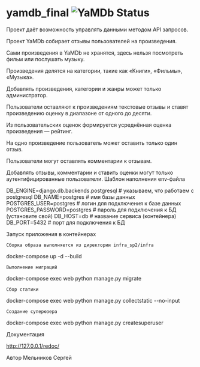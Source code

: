 # yamdb_final ![YaMDb Status](https://github.com/greysn/yamdb_final/actions/workflows/yamdb_workflow.yaml/badge.svg)


Проект даёт возможность управлять данными методом API запросов.

Проект YaMDb собирает отзывы пользователей на произведения.

Сами произведения в YaMDb не хранятся, здесь нельзя посмотреть фильм или послушать музыку.

Произведения делятся на категории, такие как «Книги», «Фильмы», «Музыка». 


Добавлять произведения, категории и жанры может только администратор.

Пользователи оставляют к произведениям текстовые отзывы и ставят произведению оценку в диапазоне от одного до десяти.

Из пользовательских оценок формируется усреднённая оценка произведения — рейтинг.

На одно произведение пользователь может оставить только один отзыв.

Пользователи могут оставлять комментарии к отзывам.

Добавлять отзывы, комментарии и ставить оценки могут только аутентифицированные пользователи.
Шаблон наполнения env-файла

DB_ENGINE=django.db.backends.postgresql # указываем, что работаем с postgresql
DB_NAME=postgres # имя базы данных
POSTGRES_USER=postgres # логин для подключения к базе данных
POSTGRES_PASSWORD=postgres # пароль для подключения к БД (установите свой)
DB_HOST=db # название сервиса (контейнера)
DB_PORT=5432 # порт для подключения к БД

Запуск приложения в контейнерах

    Сборка образа выполняется из директории infra_sp2/infra

docker-compose up -d --build 

    Выполнение миграций

docker-compose exec web python manage.py migrate

    Сбор статики

docker-compose exec web python manage.py collectstatic --no-input

    Создание суперюзера

docker-compose exec web python manage.py createsuperuser

Документация

http://127.0.0.1/redoc/

Автор
Мельников Сергей